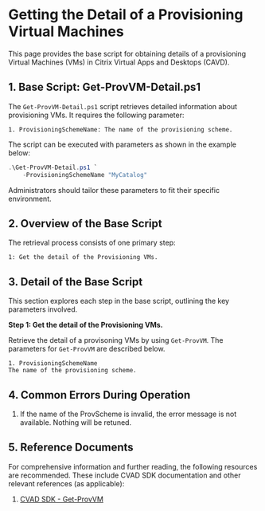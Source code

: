 # Getting the Detail of a Provisioning Virtual Machines

This page provides the base script for obtaining details of a provisioning Virtual Machines (VMs) in Citrix Virtual Apps and Desktops (CAVD).



## 1. Base Script: Get-ProvVM-Detail.ps1

The `Get-ProvVM-Detail.ps1` script retrieves detailed information about provisioning VMs. It requires the following parameter:

    1. ProvisioningSchemeName: The name of the provisioning scheme.

The script can be executed with parameters as shown in the example below:

```powershell
.\Get-ProvVM-Detail.ps1 `
    -ProvisioningSchemeName "MyCatalog"
```

Administrators should tailor these parameters to fit their specific environment.



## 2. Overview of the Base Script

The retrieval process consists of one primary step:

    1: Get the detail of the Provisioning VMs.



## 3. Detail of the Base Script

This section explores each step in the base script, outlining the key parameters involved.

**Step 1: Get the detail of the Provisioning VMs.**

Retrieve the detail of a provisoning VMs by using ``Get-ProvVM``. The parameters for ``Get-ProvVM`` are described below.
 
    1. ProvisioningSchemeName
    The name of the provisioning scheme. 


## 4. Common Errors During Operation

1. If the name of the ProvScheme is invalid, the error message is not available. Nothing will be retuned.



## 5. Reference Documents

For comprehensive information and further reading, the following resources are recommended. These include CVAD SDK documentation and other relevant references (as applicable):

1. [CVAD SDK - Get-ProvVM](https://developer-docs.citrix.com/en-us/citrix-virtual-apps-desktops-sdk/current-release/MachineCreation/Get-ProvVM.html)




